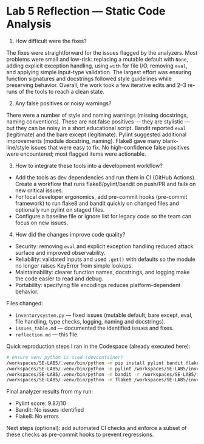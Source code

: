 # Lab 5 Reflection — Static Code Analysis

1) How difficult were the fixes?

The fixes were straightforward for the issues flagged by the analyzers. Most problems were small and low-risk: replacing a mutable default with `None`, adding explicit exception handling, using `with` for file I/O, removing `eval`, and applying simple input-type validation. The largest effort was ensuring function signatures and docstrings followed style guidelines while preserving behavior. Overall, the work took a few iterative edits and 2–3 re-runs of the tools to reach a clean state.

2) Any false positives or noisy warnings?

There were a number of style and naming warnings (missing docstrings, naming conventions). These are not false positives — they are stylistic — but they can be noisy in a short educational script. Bandit reported `eval` (legitimate) and the bare except (legitimate). Pylint suggested additional improvements (module docstring, naming). Flake8 gave many blank-line/style issues that were easy to fix. No high-confidence false positives were encountered; most flagged items were actionable.

3) How to integrate these tools into a development workflow?

- Add the tools as dev dependencies and run them in CI (GitHub Actions). Create a workflow that runs flake8/pylint/bandit on push/PR and fails on new critical issues.
- For local developer ergonomics, add pre-commit hooks (pre-commit framework) to run flake8 and bandit quickly on changed files and optionally run pylint on staged files.
- Configure a baseline file or ignore list for legacy code so the team can focus on new issues.

4) How did the changes improve code quality?

- Security: removing `eval` and explicit exception handling reduced attack surface and improved observability.
- Reliability: validated inputs and used `.get()` with defaults so the module no longer raises KeyError from simple lookups.
- Maintainability: clearer function names, docstrings, and logging make the code easier to read and debug.
- Portability: specifying file encodings reduces platform-dependent behavior.

Files changed:

- `inventorysystem.py` — fixed issues (mutable default, bare except, eval, file handling, type checks, logging, naming and docstrings).
- `issues_table.md` — documented the identified issues and fixes.
- `reflection.md` — this file.

Quick reproduction steps I ran in the Codespace (already executed here):

```bash
# ensure venv python is used (devcontainer)
/workspaces/SE-LAB5/.venv/bin/python -m pip install pylint bandit flake8
/workspaces/SE-LAB5/.venv/bin/python -m pylint /workspaces/SE-LAB5/inventorysystem.py
/workspaces/SE-LAB5/.venv/bin/python -m bandit -r /workspaces/SE-LAB5/inventorysystem.py -f txt -o banditreport.txt
/workspaces/SE-LAB5/.venv/bin/python -m flake8 /workspaces/SE-LAB5/inventorysystem.py > flake8report.txt
```

Final analyzer results from my run:

- Pylint score: 9.87/10
- Bandit: No issues identified
- Flake8: No errors

Next steps (optional): add automated CI checks and enforce a subset of these checks as pre-commit hooks to prevent regressions.
